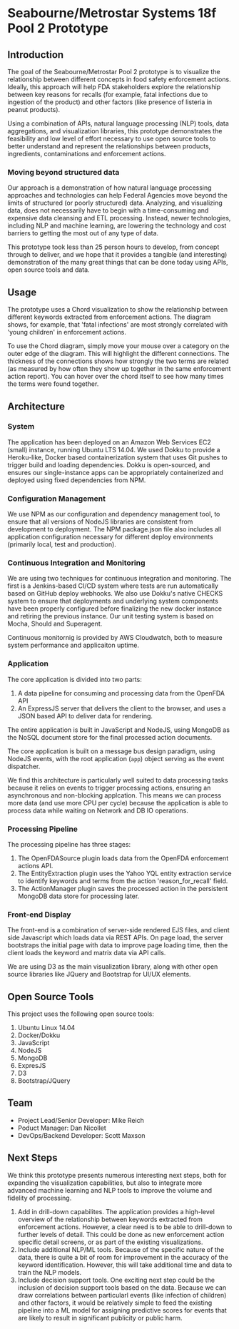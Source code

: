 # Seabourne/Metrostar Systems 18f Pool 2 Prototype

## Introduction

The goal of the Seabourne/Metrostar Pool 2 prototype is to visualize the relationship between different concepts in food safety enforcement actions.  Ideally, this approach will help FDA stakeholders explore the relationship between key reasons for recalls (for example, fatal infections due to ingestion of the product) and other factors (like presence of listeria in peanut products). 

Using a combination of APIs, natural language processing (NLP) tools, data aggregations, and visualization libraries, this prototype demonstrates the feasibility and low level of effort necessary to use open source tools to better understand and represent the relationships between products, ingredients, contaminations and enforcement actions.

### Moving beyond structured data

Our approach is a demonstration of how natural language processing approaches and technologies can help Federal Agencies move beyond the limits of structured (or poorly structured) data. Analyzing, and visualizing data, does not necessarily have to begin with a time-consuming and expensive data cleansing and ETL processing. Instead, newer technologies, including NLP and machine learning, are lowering the technology and cost barriers to getting the most out of any type of data.

This prototype took less than 25 person hours to develop, from concept through to deliver, and we hope that it provides a tangible (and interesting) demonstration of the many great things that can be done today using APIs, open source tools and data.

## Usage

The prototype uses a Chord visualization to show the relationship between different keywords extracted from enforcement actions. The diagram shows, for example, that 'fatal infections' are most strongly correlated with 'young children' in enforcement actions.

To use the Chord diagram, simply move your mouse over a category on the outer edge of the diagram. This will highlight the different connections. The thickness of the connections shows how strongly the two terms are related (as measured by how often they show up together in the same enforcement action report). You can hover over the chord itself to see how many times the terms were found together.

## Architecture

### System

The application has been deployed on an Amazon Web Services EC2 (small) instance, running Ubuntu LTS 14.04. We used Dokku to provide a Heroku-like, Docker based containerization system that uses Git pushes to trigger build and loading dependencies.  Dokku is open-sourced, and ensures our single-instance apps can be appropriately containerized and deployed using fixed dependencies from NPM.

### Configuration Management

We use NPM as our configuration and dependency management tool, to ensure that all versions of NodeJS libraries are consistent from development to deployment. The NPM package.json file also includes all application configuration necessary for different deploy environments (primarily local, test and production).

### Continuous Integration and Monitoring

We are using two techniques for continuous integration and monitoring. The first is a Jenkins-based CI/CD system where tests are run automatically based on GitHub deploy webhooks.  We also use Dokku's native CHECKS system to ensure that deployments and underlying system components have been properly configured before finalizing the new docker instance and retiring the previous instance. Our unit testing system is based on Mocha, Should and Superagent.

Continuous monitornig is provided by AWS Cloudwatch, both to measure system performance and applicaiton uptime.

### Application

The core application is divided into two parts:

1. A data pipeline for consuming and processing data from the OpenFDA API
2. An ExpressJS server that delivers the client to the browser, and uses a JSON based API to deliver data for rendering.

The entire application is built in JavaScript and NodeJS, using MongoDB as the NoSQL document store for the final processed action documents.

The core application is built on a message bus design paradigm, using NodeJS events, with the root application (`app`) object serving as the event dispatcher.

We find this architecture is particularly well suited to data processing tasks because it relies on events to trigger processing actions, ensuring an asynchronous and non-blocking applcation. This means we can process more data (and use more CPU per cycle) because the application is able to process data while waiting on Network and DB IO operations.

### Processing Pipeline

The processing pipeline has three stages:

1. The OpenFDASource plugin loads data from the OpenFDA enforcement actions API.
2. The EntityExtraction plugin uses the Yahoo YQL entity extraction service to identify keywords and terms from the action 'reason_for_recall' field.
3. The ActionManager plugin saves the processed action in the persistent MongoDB data store for processing later.

### Front-end Display

The front-end is a combination of server-side rendered EJS files, and client side Javascript which loads data via REST APIs.  On page load, the server bootstraps the initial page with data to improve page loading time, then the client loads the keyword and matrix data via API calls.

We are using D3 as the main visualization library, along with other open source libraries like JQuery and Bootstrap for UI/UX elements.

## Open Source Tools

This project uses the following open source tools:

1. Ubuntu Linux 14.04
1. Docker/Dokku
1. JavaScript
1. NodeJS
1. MongoDB
1. ExpresJS
1. D3
1. Bootstrap/JQuery

## Team

* Project Lead/Senior Developer: Mike Reich
* Poduct Manager: Dan Nicollet
* DevOps/Backend Developer: Scott Maxson

## Next Steps

We think this prototype presents numerous interesting next steps, both for expanding the visualization capabilities, but also to integrate more advanced machine learning and NLP tools to improve the volume and fidelity of processing.

1. Add in drill-down capabilites. The application provides a high-level overview of the relationship between keywords extracted from enforcement actions. However, a clear need is to be able to drill-down to further levels of detail. This could be done as new enforcement action specific detail screens, or as part of the existing visualizations.
1. Include additional NLP/ML tools. Because of the specific nature of the data, there is quite a bit of room for improvement in the accuracy of the keyword identification. However, this will take additional time and data to train the NLP models.
1. Include decision support tools. One exciting next step could be the inclusion of decision support tools based on the data. Because we can draw correlations between particularl events (like infection of children) and other factors, it would be relatively simple to feed the existing pipeline into a ML model for assigning predictive scores for events that are likely to result in significant publicity or public harm.

